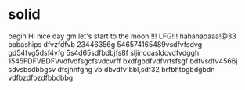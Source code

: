 # solid
begin
Hi
nice day
gm
let's start
to the moon !!!
LFG!!!
hahahaoaaa!@33
babaships
dfvzfdfvb
23446356g
546574165489vsdfvfsdvg
gd54fvg5dsf4vfg
5s4d65sdfbdbjfs8f
sljincoasldcvdfvdggh
1545FDFVBDFVvdfvdfsgcfsvdcvrff
bxdfgbdfvdfvrfsfsgf
bdfvsdfv4566j
sdvsbsdbbgsv dfsjhnfgng
vb dbvdfv'bbl,sdf32
brfbhtbgbdgbdn
vdfbzdfbzdfbbdbbg
